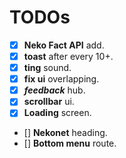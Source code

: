# TODOs

- [x] **Neko Fact API** add.
- [x] **toast** after every 10+.
- [x] **ting** sound.
- [x] **fix ui** overlapping.
- [x] ***feedback*** hub.
- [x] **scrollbar** ui.
- [x] **Loading** screen.
- [] **Nekonet** heading.
- [] **Bottom menu** route.

